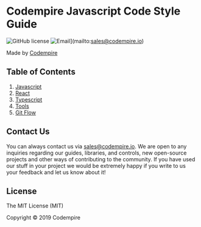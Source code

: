# Codempire Javascript Code Style Guide

![GitHub license](<https://cocoapod-badges.herokuapp.com/l/VegaScrollFlowLayout/badge.(png|svg)>)
![Email](https://img.shields.io/badge/contact-Codempire_-blue.svg?style=flat)](mailto:sales@codempire.io)

Made by [Codempire](http://codempire.io/)

## Table of Contents

1. [Javascript](docs/javascript.md)
2. [React](docs/react/README.md)
3. [Typescript](docs/typings.md)
4. [Tools](docs/tools.md)
5. [Git Flow](docs/git.md)

## Contact Us

You can always contact us via sales@codempire.io. We are open to any inquiries regarding our guides, libraries, and controls, new open-source projects and other ways of contributing to the community. If you have used our stuff in your project we would be extremely happy if you write to us your feedback and let us know about it!

## License

The MIT License (MIT)

Copyright © 2019 Codempire
